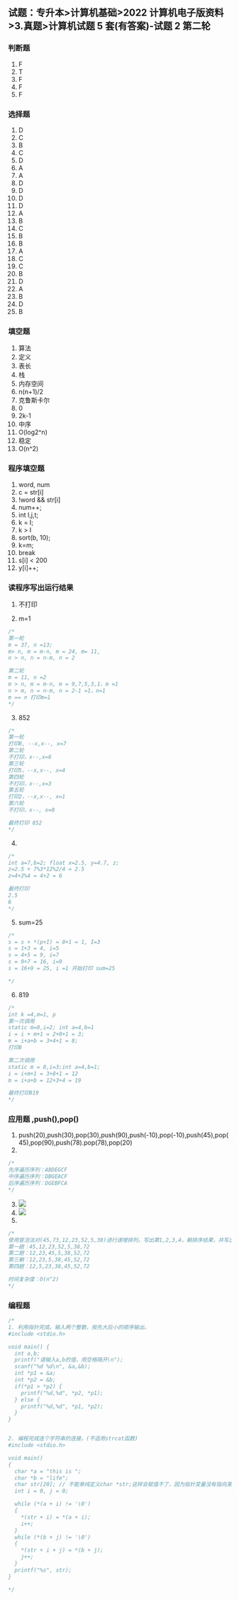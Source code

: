 ## 试题：专升本>计算机基础>2022 计算机电子版资料>3.真题>计算机试题 5 套(有答案)-试题 2 第二轮

### 判断题

1. F
2. T
3. F
4. F
5. F

### 选择题

1. D
2. C
3. B
4. C
5. D
6. A
7. A
8. D
9. D
10. D
11. D
12. A
13. B
14. C
15. B
16. B
17. A
18. C
19. C
20. B
21. D
22. A
23. B
24. D
25. B

### 填空题

1. 算法
2. 定义
3. 表长
4. 栈
5. 内存空间
6. n(n+1)/2
7. 克鲁斯卡尔
8. 0
9. 2k-1
10. 中序
11. O(log2^n)
12. 稳定
13. O(n^2)

### 程序填空题

1. word, num
2. c = str[i]
3. !word && str[i]
4. num++;
5. int I,j,t;
6. k = I;
7. k > I
8. sort(b, 10);
9. k=m;
10. break
11. s[i] < 200
12. y[i]++;

### 读程序写出运行结果

1. 不打印

2. m=1

```c
/*
第一轮
m = 37, n =13;
m> n, m = m-n, m = 24, m= 11,
n > n, n = n-m, n = 2

第二轮
m = 11, n =2
m > n, m = m-n, m = 9,7,5,3,1，m =1
n > m, n = n-m, n = 2-1 =1，n=1
m == n 打印m=1
*/
```

3. 852

```c
/*
第一轮
打印8, --x,x--, x=7
第二轮
不打印，x--,x=6
第三轮
打印5，--x,x--, x=4
第四轮
不打印，x--,x=3
第五轮
打印2，--x,x--, x=1
第六轮
不打印，x--, x=0

最终打印 852
*/
```

4.

```c
/*
int a=7,b=2; float x=2.5, y=4.7, z;
z=2.5 + 7%3*12%2/4 = 2.5
z=4+2%4 = 4+2 = 6

最终打印
2.5
6
*/
```

5. sum=25

```c
/*
s = s + *(p+I) = 0+1 = 1, I=3
s = 1+3 = 4, i=5
s = 4+5 = 9, i=7
s = 9+7 = 16, i=9
s = 16+9 = 25, i =1 开始打印 sum=25

*/
```

6. 819

```c
/*
int k =4,m=1, p
第一次调用
static m=0,i=2; int a=4,b=1
i = i + m+1 = 2+0+1 = 3;
m = i+a+b = 3+4+1 = 8;
打印8

第二次调用
static m = 8,i=3;int a=4,b=1;
i = i+m+1 = 3+8+1 = 12
m = i+a+b = 12+3+4 = 19

最终打印819
*/
```

### 应用题 ,push(),pop()

1. push(20),push(30),pop(30),push(90),push(-10),pop(-10),push(45),pop(45),pop(90),push(78).pop(78),pop(20)
2.

```c
/*
先序遍历序列：ABDEGCF
中序遍历序列：DBGEACF
后序遍历序列：DGEBFCA
*/
```

3. ![](https://blog-1300014307.cos.ap-guangzhou.myqcloud.com/202311291548359.png)
4. ![](https://blog-1300014307.cos.ap-guangzhou.myqcloud.com/202311291549914.png)
5.

```c
/*
使用冒泡法对(45,73,12,23,52,5,38)进行递增排列，写出第1,2,3,4，躺排序结果，并写出其时间复杂度
第一趟：45,12,23,52,5,38,72
第二趟：12,23,45,5,38,52,72
第三躺：12,23,5,38,45,52,72
第四趟：12,5,23,38,45,52,72

时间复杂度：O(n^2)
*/
```

### 编程题

```c
/*
1. 利用指针完成。输入两个整数，按先大后小的顺序输出。
#include <stdio.h>

void main() {
  int a,b;
  printf("请输入a,b的值，用空格隔开\n");
  scanf("%d %d\n", &a,&b);
  int *p1 = &a;
  int *p2 = &b;
  if(*p1 > *p2) {
    printf("%d,%d", *p2, *p1);
  } else {
    printf("%d,%d", *p1, *p2);
  }
}


2. 编程完成连个字符串的连接。(不适用strcat函数)
#include <stdio.h>

void main()
{
  char *a = "this is ";
  char *b = "life";
  char str[20]; // 不能单纯定义char *str;这样会赋值不了，因为指针变量没有指向某个内存空间会导致地址不可预见
  int i = 0, j = 0;

  while (*(a + i) != '\0')
  {
    *(str + i) = *(a + i);
    i++;
  }
  while (*(b + j) != '\0')
  {
    *(str + i + j) = *(b + j);
    j++;
  }
  printf("%s", str);
}

*/
```

